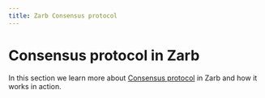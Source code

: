 ```yaml
---
title: Zarb Consensus protocol
---
```


# Consensus protocol in Zarb

In this section we learn more about [Consensus protocol](./consensus-protocol.md) in Zarb and how it
works in action.
